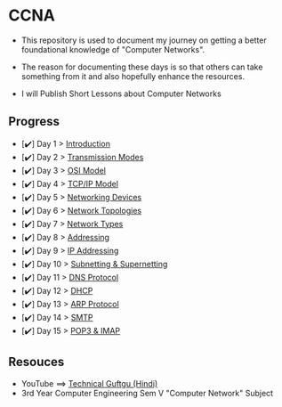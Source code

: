 # CCNA 
- This repository is used to document my journey on getting a better foundational knowledge of "Computer Networks".

- The reason for documenting these days is so that others can take something from it and also hopefully enhance the resources.

- I will Publish Short Lessons about Computer Networks

## Progress
- [✔️] Day 1 > [Introduction](Days/day01.md)
- [✔️] Day 2 > [Transmission Modes](Days/day02.md)
- [✔️] Day 3 > [OSI Model](Days/day03.md)
- [✔️] Day 4 > [TCP/IP Model](Days/day04.md)
- [✔️] Day 5 > [Networking Devices](Days/day05.md)
- [✔️] Day 6 > [Network Topologies](Days/day06.md)
- [✔️] Day 7 > [Network Types](Days/day07.md)
- [✔️] Day 8 > [Addressing](Days/day08.md)
- [✔️] Day 9 > [IP Addressing](Days/day09.md)
- [✔️] Day 10 > [Subnetting & Supernetting](Days/day10.md)
- [✔️] Day 11 > [DNS Protocol](Days/day11.md)
- [✔️] Day 12 > [DHCP](Days/day12.md)
- [✔️] Day 13 > [ARP Protocol](Days/day13.md)
- [✔️] Day 14 > [SMTP](Days/day14.md)
- [✔️] Day 15 > [POP3 & IMAP](Days/day15.md)
## Resouces 
- YouTube ==> [Technical Guftgu (Hindi)](https://www.youtube.com/playlist?list=PLBGx66SQNZ8ZvdIoctCTWB3ApXQpQGEin)
- 3rd Year Computer Engineering Sem V "Computer Network" Subject
